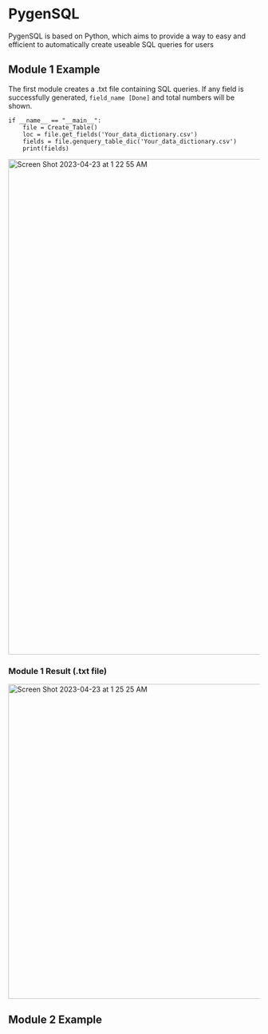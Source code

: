 # PygenSQL
PygenSQL is based on Python, which aims to provide a way to easy and efficient to automatically create useable SQL queries for users

## Module 1 Example

The first module creates a .txt file containing SQL queries. If any field is successfully generated, `field_name [Done]` and total numbers will be shown. 
```
if __name__ == "__main__":
    file = Create_Table()
    loc = file.get_fields('Your_data_dictionary.csv')
    fields = file.genquery_table_dic('Your_data_dictionary.csv')
    print(fields)
```

<img width="993" alt="Screen Shot 2023-04-23 at 1 22 55 AM" src="https://user-images.githubusercontent.com/131559221/233821327-3dfb6e4a-3b2b-4112-afdb-eeb8798433c2.png">

### Module 1 Result (.txt file)
<img width="631" alt="Screen Shot 2023-04-23 at 1 25 25 AM" src="https://user-images.githubusercontent.com/131559221/233821566-98b3d2ae-c883-423e-b15d-c4dce2d023c9.png">


## Module 2 Example

